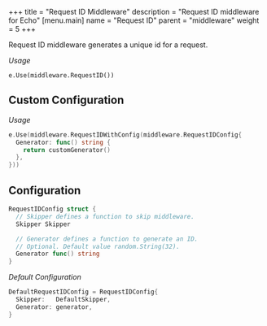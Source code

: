 +++
title = "Request ID Middleware"
description = "Request ID middleware for Echo"
[menu.main]
  name = "Request ID"
  parent = "middleware"
  weight = 5
+++

Request ID middleware generates a unique id for a request.

*Usage*

`e.Use(middleware.RequestID())`

## Custom Configuration

*Usage*

```go
e.Use(middleware.RequestIDWithConfig(middleware.RequestIDConfig{
  Generator: func() string {
    return customGenerator()
  },
}))
```

## Configuration

```go
RequestIDConfig struct {
  // Skipper defines a function to skip middleware.
  Skipper Skipper

  // Generator defines a function to generate an ID.
  // Optional. Default value random.String(32).
  Generator func() string
}
```

*Default Configuration*

```go
DefaultRequestIDConfig = RequestIDConfig{
  Skipper:   DefaultSkipper,
  Generator: generator,
}
```
